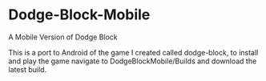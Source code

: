 # Dodge-Block-Mobile
A Mobile Version of Dodge Block

This is a port to Android of the game I created called dodge-block, to install and play the game navigate to DodgeBlockMobile/Builds and download the latest build.
